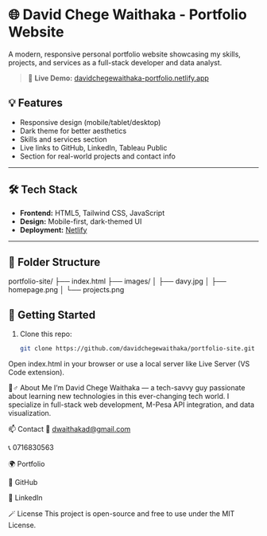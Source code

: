 # 🌐 David Chege Waithaka - Portfolio Website

A modern, responsive personal portfolio website showcasing my skills, projects, and services as a full-stack developer and data analyst.

> 🔗 **Live Demo:** [davidchegewaithaka-portfolio.netlify.app](https://davidchegewaithaka-portfolio.netlify.app/)


## 💡 Features

- Responsive design (mobile/tablet/desktop)
- Dark theme for better aesthetics
- Skills and services section
- Live links to GitHub, LinkedIn, Tableau Public
- Section for real-world projects and contact info

---

## 🛠️ Tech Stack

- **Frontend:** HTML5, Tailwind CSS, JavaScript
- **Design:** Mobile-first, dark-themed UI
- **Deployment:** [Netlify](https://netlify.com)

---

## 📁 Folder Structure

portfolio-site/
├── index.html
├── images/
│ ├── davy.jpg
│ ├── homepage.png
│ └── projects.png



## 🚀 Getting Started

1. Clone this repo:
   ```bash
   git clone https://github.com/davidchegewaithaka/portfolio-site.git
Open index.html in your browser or use a local server like Live Server (VS Code extension).

🙋♂️ About Me
I’m David Chege Waithaka — a tech-savvy guy passionate about learning new technologies in this ever-changing tech world. I specialize in full-stack web development, M-Pesa API integration, and data visualization.

📫 Contact
📧 dwaithakad@gmail.com

📞 0716830563

🌍 Portfolio

🐙 GitHub

💼 LinkedIn

🪄 License
This project is open-source and free to use under the MIT License.

